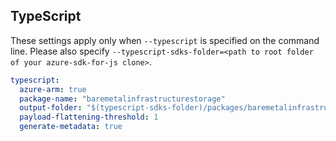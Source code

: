 ## TypeScript

These settings apply only when `--typescript` is specified on the command line.
Please also specify `--typescript-sdks-folder=<path to root folder of your azure-sdk-for-js clone>`.

```yaml $(typescript)
typescript:
  azure-arm: true
  package-name: "baremetalinfrastructurestorage"
  output-folder: "$(typescript-sdks-folder)/packages/baremetalinfrastructurestorage"
  payload-flattening-threshold: 1
  generate-metadata: true
```

